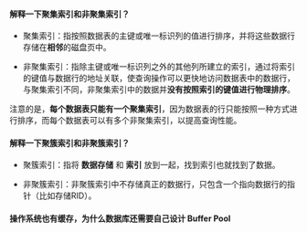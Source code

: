 #### 解释一下聚集索引和非聚集索引？

- 聚集索引：指按照数据表的主键或唯一标识列的值进行排序，并将这些数据行存储在**相邻**的磁盘页中。

- 非聚集索引：指除主键或唯一标识列之外的其他列所建立的索引，通过将索引的键值与数据行的地址关联，使查询操作可以更快地访问数据表中的数据行，与聚集索引不同，非聚集索引中的数据并**没有按照索引的键值进行物理排序**。

注意的是，**每个数据表只能有一个聚集索引**，因为数据表的行只能按照一种方式进行排序，而每个数据表可以有多个非聚集索引，以提高查询性能。

#### 解释一下聚簇索引和非聚簇索引？

- 聚簇索引：指将 **数据存储** 和 **索引** 放到一起，找到索引也就找到了数据。

- 非聚簇索引：非聚簇索引中不存储真正的数据行，只包含一个指向数据行的指针（比如存储RID）。

#### 操作系统也有缓存，为什么数据库还需要自己设计 Buffer Pool

